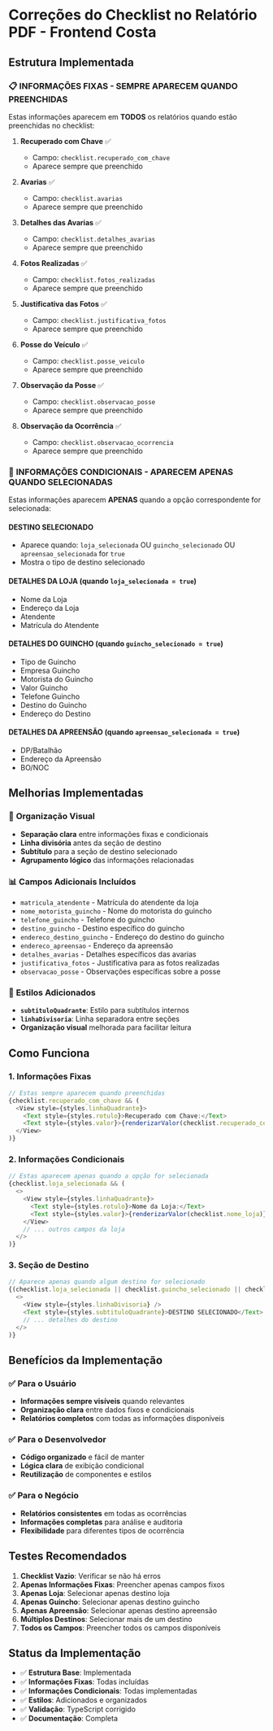 # Correções do Checklist no Relatório PDF - Frontend Costa

## Estrutura Implementada

### 📋 **INFORMAÇÕES FIXAS - SEMPRE APARECEM QUANDO PREENCHIDAS**

Estas informações aparecem em **TODOS** os relatórios quando estão preenchidas no checklist:

1. **Recuperado com Chave** ✅
   - Campo: `checklist.recuperado_com_chave`
   - Aparece sempre que preenchido

2. **Avarias** ✅
   - Campo: `checklist.avarias`
   - Aparece sempre que preenchido

3. **Detalhes das Avarias** ✅
   - Campo: `checklist.detalhes_avarias`
   - Aparece sempre que preenchido

4. **Fotos Realizadas** ✅
   - Campo: `checklist.fotos_realizadas`
   - Aparece sempre que preenchido

5. **Justificativa das Fotos** ✅
   - Campo: `checklist.justificativa_fotos`
   - Aparece sempre que preenchido

6. **Posse do Veículo** ✅
   - Campo: `checklist.posse_veiculo`
   - Aparece sempre que preenchido

7. **Observação da Posse** ✅
   - Campo: `checklist.observacao_posse`
   - Aparece sempre que preenchido

8. **Observação da Ocorrência** ✅
   - Campo: `checklist.observacao_ocorrencia`
   - Aparece sempre que preenchido

### 🎯 **INFORMAÇÕES CONDICIONAIS - APARECEM APENAS QUANDO SELECIONADAS**

Estas informações aparecem **APENAS** quando a opção correspondente for selecionada:

#### **DESTINO SELECIONADO**
- Aparece quando: `loja_selecionada` OU `guincho_selecionado` OU `apreensao_selecionada` for `true`
- Mostra o tipo de destino selecionado

#### **DETALHES DA LOJA** (quando `loja_selecionada = true`)
- Nome da Loja
- Endereço da Loja
- Atendente
- Matrícula do Atendente

#### **DETALHES DO GUINCHO** (quando `guincho_selecionado = true`)
- Tipo de Guincho
- Empresa Guincho
- Motorista do Guincho
- Valor Guincho
- Telefone Guincho
- Destino do Guincho
- Endereço do Destino

#### **DETALHES DA APREENSÃO** (quando `apreensao_selecionada = true`)
- DP/Batalhão
- Endereço da Apreensão
- BO/NOC

## Melhorias Implementadas

### 🔧 **Organização Visual**
- **Separação clara** entre informações fixas e condicionais
- **Linha divisória** antes da seção de destino
- **Subtítulo** para a seção de destino selecionado
- **Agrupamento lógico** das informações relacionadas

### 📊 **Campos Adicionais Incluídos**
- `matricula_atendente` - Matrícula do atendente da loja
- `nome_motorista_guincho` - Nome do motorista do guincho
- `telefone_guincho` - Telefone do guincho
- `destino_guincho` - Destino específico do guincho
- `endereco_destino_guincho` - Endereço do destino do guincho
- `endereco_apreensao` - Endereço da apreensão
- `detalhes_avarias` - Detalhes específicos das avarias
- `justificativa_fotos` - Justificativa para as fotos realizadas
- `observacao_posse` - Observações específicas sobre a posse

### 🎨 **Estilos Adicionados**
- **`subtituloQuadrante`**: Estilo para subtítulos internos
- **`linhaDivisoria`**: Linha separadora entre seções
- **Organização visual** melhorada para facilitar leitura

## Como Funciona

### 1. **Informações Fixas**
```typescript
// Estas sempre aparecem quando preenchidas
{checklist.recuperado_com_chave && (
  <View style={styles.linhaQuadrante}>
    <Text style={styles.rotulo}>Recuperado com Chave:</Text>
    <Text style={styles.valor}>{renderizarValor(checklist.recuperado_com_chave)}</Text>
  </View>
)}
```

### 2. **Informações Condicionais**
```typescript
// Estas aparecem apenas quando a opção for selecionada
{checklist.loja_selecionada && (
  <>
    <View style={styles.linhaQuadrante}>
      <Text style={styles.rotulo}>Nome da Loja:</Text>
      <Text style={styles.valor}>{renderizarValor(checklist.nome_loja)}</Text>
    </View>
    // ... outros campos da loja
  </>
)}
```

### 3. **Seção de Destino**
```typescript
// Aparece apenas quando algum destino for selecionado
{(checklist.loja_selecionada || checklist.guincho_selecionado || checklist.apreensao_selecionada) && (
  <>
    <View style={styles.linhaDivisoria} />
    <Text style={styles.subtituloQuadrante}>DESTINO SELECIONADO</Text>
    // ... detalhes do destino
  </>
)}
```

## Benefícios da Implementação

### ✅ **Para o Usuário**
- **Informações sempre visíveis** quando relevantes
- **Organização clara** entre dados fixos e condicionais
- **Relatórios completos** com todas as informações disponíveis

### ✅ **Para o Desenvolvedor**
- **Código organizado** e fácil de manter
- **Lógica clara** de exibição condicional
- **Reutilização** de componentes e estilos

### ✅ **Para o Negócio**
- **Relatórios consistentes** em todas as ocorrências
- **Informações completas** para análise e auditoria
- **Flexibilidade** para diferentes tipos de ocorrência

## Testes Recomendados

1. **Checklist Vazio**: Verificar se não há erros
2. **Apenas Informações Fixas**: Preencher apenas campos fixos
3. **Apenas Loja**: Selecionar apenas destino loja
4. **Apenas Guincho**: Selecionar apenas destino guincho
5. **Apenas Apreensão**: Selecionar apenas destino apreensão
6. **Múltiplos Destinos**: Selecionar mais de um destino
7. **Todos os Campos**: Preencher todos os campos disponíveis

## Status da Implementação

- ✅ **Estrutura Base**: Implementada
- ✅ **Informações Fixas**: Todas incluídas
- ✅ **Informações Condicionais**: Todas implementadas
- ✅ **Estilos**: Adicionados e organizados
- ✅ **Validação**: TypeScript corrigido
- ✅ **Documentação**: Completa
